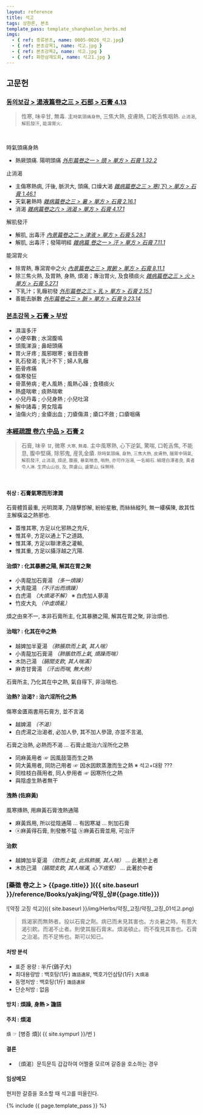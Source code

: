 ```yaml
---
layout: reference
title: 석고
tags: 상한론, 본초
template_pass: template_shanghanlun_herbs.md
imgs:
  - { ref: 증류본초, name: 0005-0026_석고.jpg}
  - { ref: 본초강목1, name: 석고.jpg }
  - { ref: 본초강목2, name: 석고.jpg }
  - { ref: 화한삼재도회, name: 석고1.jpg }
---
```



## 고문헌


### [동의보감 > 湯液篇卷之三 > 石部 >  石膏 4.13](https://mediclassics.kr/books/8/volume/22/#content_1340)

> 性寒, 味辛甘, 無毒. 主`時氣頭痛身熱`, 三焦大熱, 皮膚熱, 口乾舌焦咽熱. `止消渴`, `解肌發汗`, `能瀉胃火`.

<br>

時氣頭痛身熱

* 熱厥頭痛. 陽明頭痛 _[外形篇卷之一 > 頭 > 單方 >  石膏 1.32.2](https://mediclassics.kr/books/8/volume/5/#content_326)_

止消渴

* 主傷寒熱病, 汗後, 脈洪大, 頭痛, 口燥大渴 _[雜病篇卷之三 > 寒(下) > 單方 > 石膏 1.46.1](https://mediclassics.kr/books/8/volume/11/#content_601)_
* 天氣暑熱時 _[雜病篇卷之三 > 暑 > 單方 > 石膏 2.16.1](https://mediclassics.kr/books/8/volume/11/#content_819)_
* 消渴 _[雜病篇卷之六 > 消渴 > 單方 >  石膏 4.17.1](https://mediclassics.kr/books/8/volume/14/#content_1106)_

解肌發汗

* 解肌, 出毒汗 _[內景篇卷之二 > 津液 > 單方 >  石膏 5.28.1](https://mediclassics.kr/books/8/volume/2/#content_992)_
* 解肌, 出毒汗；發陽明經 _[雜病篇 卷之一 > 汗 > 單方 >  石膏 7.11.1](https://mediclassics.kr/books/8/volume/9/#content_990)_

能瀉胃火

* 除胃熱, 專瀉胃中之火 _[內景篇卷之三 > 胃腑 > 單方 >  石膏 8.11.1](https://mediclassics.kr/books/8/volume/3/#content_772)_
* 除三焦火熱, 及胃熱, 身熱, 煩渴；專治胃火, 及食積痰火 _[雜病篇卷之三 > 火 > 單方 >  石膏 5.27.1](https://mediclassics.kr/books/8/volume/11/#content_1441)_
* 下乳汁；乳癰初發 _[外形篇卷之三 > 乳 > 單方 >  石膏 2.15.1](https://mediclassics.kr/books/8/volume/7/#content_595)_
* 善能去脈數 _[外形篇卷之三 > 脈 > 單方 >  石膏 9.23.14](https://mediclassics.kr/books/8/volume/7/#content_1733)_



### [본초강목 > 石膏 > 부방]()

* 濕溫多汗
* 小便卒數 ; 水瀉腹鳴
* 頭風涕淚 ; 鼻衄頭痛
* 胃火牙疼 ; 風邪眼寒 ; 雀目夜昬
* 乳石發渴 ; 乳汁不下 ; 婦人乳癰
* 筋骨疼痛
* 傷寒發狂
* 骨蒸勞病 ; 老人風熱 ; 風熱心躁 ; 食積痰火
* 熱盛喘嗽 ; 痰熱喘嗽
* 小兒丹毒 ; 小兒身熱 ; 小兒吐瀉
* 解中諸毒 ; 男女陰毒
* 油傷火灼 ; 金瘡出血 ; 刀瘡傷濕 ; 瘡口不斂 ; 口瘡咽痛


### [本經疏證 卷六 中品 > 石膏 2](https://mediclassics.kr/books/154/volume/6/#content_7)

> 石膏, 味辛 <small>甘</small>, 微寒 <small>大寒, 無毒</small>. 主中風寒熱, 心下逆氣, 驚喘, 口乾舌焦, 不能息, 腹中堅痛, 除邪鬼, 産乳金瘡. <small>除時氣頭痛, 身熱, 三焦大熱, 皮膚熱, 腸胃中隔氣, 解肌發汗, 止消渴, 煩逆, 腹脹, 暴氣喘息, 咽熱, 亦可作浴湯, 一名細石. 細理白澤者良, 黃者令人淋. 生齊山山谷, 及, 齊盧山, 盧蒙山, 採無時.</small>

<br>

#### 취상 : 石膏氣寒而形津潤

石膏體質最重, 光明潤澤, 乃隨擊卽解, 紛紛星散, 而絲絲縱列, 無一縷橫陳, 故其性主解橫溢之熱邪也.

* 蓋惟其寒, 方足以化邪熱之充斥,
* 惟其辛, 方足以通上下之道路,
* 惟其澤, 方足以聯津液之灌輸,
* 惟其重, 方足以攝浮越之亢陽.

#### 治煩? : 化其暴勝之陽, 解其在胃之聚

* 小靑龍加石膏湯 _（多一煩躁）_
* 大靑龍湯 _（不汗出而煩躁）_
* 白虎湯 _（大煩渴不解）_  ※ 白虎加人蔘湯
* 竹皮大丸 _（中虛煩亂）_

煩之由來不一, 本非石膏所主, 化其暴勝之陽, 解其在胃之聚, 非治煩也.

#### 治喘? : 化其在中之熱

* 越婢加半夏湯 _（肺脹欬而上氣, 其人喘）_
* 小靑龍加石膏湯 _（肺脹欬而上氣, 煩躁而喘）_
* 木防己湯 _（膈間支飮, 其人喘滿）_
* 麻杏甘膏湯 _（汗出而喘, 無大熱）_

石膏所主, 乃化其在中之熱, 氣自得下, 非治喘也.


#### 治熱? 治渴? : 治六淫所化之熱

傷寒金匱兩書用石膏方, 並不言渴

* 越婢湯 _（不渴）_
* 白虎湯之治渴者, 必加人參, 其不加人參證, 亦並不言渴,

石膏之治熱, 必熱而不渴 ... 石膏止能治六淫所化之熱

* 同麻黃用者 ☞ 因風鼓蕩而生之熱
* 同大黃用者, 同防己用者 ☞ 因水因飮蒸激而生之熱  ※ 석고+대황 ???
* 同桂枝白薇用者, 同人參用者 ☞ 因寒所化之熱
* 與陰虛生熱者無干

#### 洩熱 (佐麻黃)

風寒摶熱, 用麻黃石膏洩熱通陽

* 麻黃爲用, 所以從陰通陽 ... 有因寒凝 ... 則加石膏
* ⓐ麻黃得石膏, 則發散不猛 ⓑ麻黃石膏並用, 可治汗

#### 治飮

* 越婢加半夏湯 _（欬而上氣, 此爲肺脹, 其人喘）_ ... 此著於上者
* 木防己湯 _（膈間支飮, 其人喘滿, 心下痞堅）_ ... 此著於中者


### [藥徵 卷之上 > {{page.title}} ]({{ site.baseurl }}/reference/Books/yakjing/약징_상#{{page.title}})


![약징 고징 석고]({{ site.baseurl }}/img/Herbs/약징_고징/약징_고징_01석고.png)

> 爲渴家而無熱者。投以石膏之劑。病已而未見其害也。方炎暑之時。有患大渴引飮。而渴不止者。則使其服石膏末。煩渴頓止。而不復見其害也。石膏之治渴。而不足怖也。斯可以知已。



#### 처방 분석

* 표준 용량 : 半斤(鷄子大)
* 최대용량방 : 백호탕(1斤) `譫語遺尿`, 백호가인삼탕(1斤) `大煩渴`
* 동명처방 : 백호탕(1斤) `譫語遺尿`
* 단순처방 : 없음


#### 방치 : 煩躁, 身熱 > 譫語


#### 주치 : 煩渴


`煩` ☞ [병증 煩]( {{ site.sympurl }}/번 )


#### 결론

* 〔煩渴〕문득문득 갑갑하여 어쩔줄 모르며 갈증을 호소하는 경우


#### 임상메모

현저한 갈증을 호소할 때 석고를 떠올린다.







{% include {{ page.template_pass }} %}
